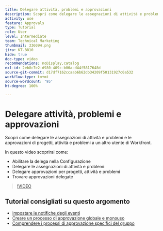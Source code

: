 ```yaml
---
title: Delegare attività, problemi e approvazioni
description: Scopri come delegare le assegnazioni di attività e problemi e le approvazioni di progetti, attività e problemi a un altro utente di Workfront.
activity: use
feature: Approvals
type: Tutorial
role: User
level: Intermediate
team: Technical Marketing
thumbnail: 336094.png
jira: KT-8810
hide: true
doc-type: video
recommendations: noDisplay,catalog
exl-id: 2eb8c7e2-d980-409c-b06a-d44f5817648d
source-git-commit: d17df7162ccaab6b62db34209f50131927c0a532
workflow-type: tm+mt
source-wordcount: '95'
ht-degree: 100%

---
```


# Delegare attività, problemi e approvazioni

Scopri come delegare le assegnazioni di attività e problemi e le approvazioni di progetti, attività e problemi a un altro utente di Workfront.

In questo video scoprirai come:

* Abilitare la delega nella Configurazione
* Delegare le assegnazioni di attività e problemi
* Delegare approvazioni per progetti, attività e problemi
* Trovare approvazioni delegate

>[!VIDEO](https://video.tv.adobe.com/v/3446384/?quality=12&learn=on&enablevpops&captions=ita)

## Tutorial consigliati su questo argomento

* [Impostare le notifiche degli eventi](/help/administration-and-setup/email-and-in-app-notifications/admin-set-up-event-notifications.md)
* [Creare un processo di approvazione globale e monouso](/help/manage-work/approval-processes-and-milestone-paths/create-a-single-use-approval-process.md)
* [Comprendere i processi di approvazione specifici del gruppo](/help/administration-and-setup/approval-processes-and-milestone-paths/group-specific-approval-processes.md)

